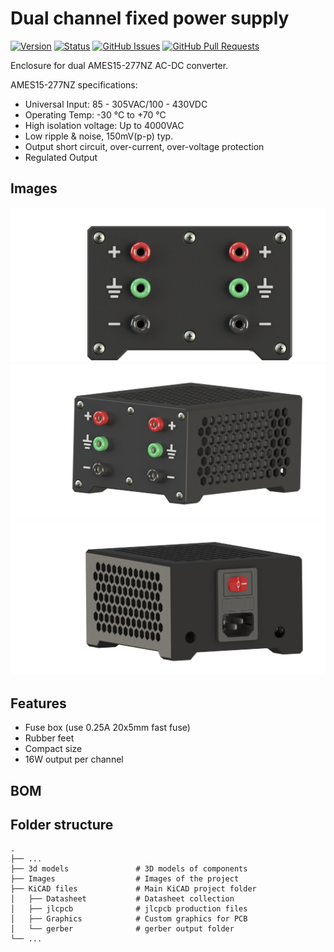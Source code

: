 # Dual channel fixed power supply
 
[![Version](https://img.shields.io/github/v/release/jkordek1/Dual-channel-fixed-power-supply )](https://github.com/jkordek1/Dual-channel-fixed-power-supply/releases/tag/Initial)
[![Status](https://img.shields.io/badge/status-active-success.svg)]()
[![GitHub Issues](https://img.shields.io/github/issues/jkordek1/Dual-channel-fixed-power-supply )](https://github.com/jkordek1/Dual-channel-fixed-power-supply/issues)
[![GitHub Pull Requests](https://img.shields.io/github/issues-pr/jkordek1/Dual-channel-fixed-power-supply)](https://github.com/jkordek1/Dual-channel-fixed-power-supply/pulls)

Enclosure for dual AMES15-277NZ AC-DC converter.

AMES15-277NZ specifications:
- Universal Input: 85 - 305VAC/100 - 430VDC
- Operating Temp: -30 °C to +70 °C
- High isolation voltage: Up to 4000VAC
- Low ripple & noise, 150mV(p-p) typ.
- Output short circuit, over-current, over-voltage protection
- Regulated Output 

## Images
<p align="center">
 <img width="1000" src="https://raw.githubusercontent.com/jkordek1/Dual-channel-fixed-power-supply/main/Images/Only_front_v1.png">
 <img width="1000" src="https://raw.githubusercontent.com/jkordek1/Dual-channel-fixed-power-supply/main/Images/Front_v4.png">
 <img width="1000" src="https://raw.githubusercontent.com/jkordek1/Dual-channel-fixed-power-supply/main/Images/Back_v4.png">
</p>

 ## Features
 - Fuse box (use 0.25A 20x5mm fast fuse)
 - Rubber feet
 - Compact size
 - 16W output per channel

## BOM


 
 ## Folder structure
    .
    ├── ...
    ├── 3d models               # 3D models of components
    ├── Images                  # Images of the project
    ├── KiCAD files             # Main KiCAD project folder
    │   ├── Datasheet           # Datasheet collection
    │   ├── jlcpcb              # jlcpcb production files
    │   ├── Graphics            # Custom graphics for PCB
    │   └── gerber              # gerber output folder
    └── ...
 

